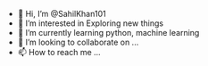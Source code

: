 - 👋 Hi, I’m @SahilKhan101
- 👀 I’m interested in Exploring new things
- 🌱 I’m currently learning python, machine learning
- 💞️ I’m looking to collaborate on ...
- 📫 How to reach me ...

<!---
SahilKhan101/SahilKhan101 is a ✨ special ✨ repository because its `README.md` (this file) appears on your GitHub profile.
You can click the Preview link to take a look at your changes.
--->
